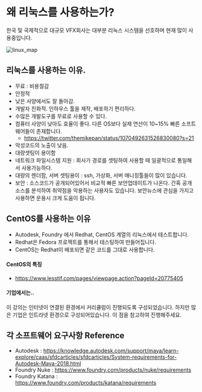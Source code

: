 # 왜 리눅스를 사용하는가?
한국 및 국제적으로 대규모 VFX회사는 대부분 리눅스 시스템을 선호하며 현재 많이 사용중입니다.

![linux_map](http://i.imgur.com/Qfo8JXC.jpg)

## 리눅스를 사용하는 이유.
- 무료 : 비용절감
- 안정적
- 낮은 사양에서도 잘 돌아감.
- 개발자 친화적. 인하우스 툴을 제작, 배포하기 편리하다.
- 수많은 개발도구를 무료로 사용할 수 있다.
- 컴퓨터 사양이 낮아도 효율이 좋다. 다른 OS보다 실제 연산이 10~15% 빠른 소프트웨어들이 존재합니다.
    - https://twitter.com/themikepan/status/1070492631526830080?s=21
- 악성코드의 노출이 낮음.
- 대량셋팅이 용이함
- 네트워크 파일시스템 지원 : 회사가 경로를 셋팅하여 사용할 때 일괄적으로 통일해서 사용가능하다.
- 대량의 렌더팜, 서버 셋팅용이 : ssh, 가상화, 서버 매니징툴들이 많이 있습니다.
- 보안 : 소스코드가 공개되어있어서 비교적 빠른 보안업데이트가 나온다. 간혹 공개 소스를 분석하여 취약점을 악용하는 사용자도 있습니다. 보안뉴스에 관심을 가지고 사용하면 운용시 크게 도움이 됩니다.

## CentOS를 사용하는 이유
- Autodesk, Foundry 에서 Redhat, CentOS 계열의 리눅스에서 테스트합니다.
- Redhat은 Fedora 프로젝트를 통해서 테스팅하여 만들어집니다.
- CentOS는 Redhat이 배포되면 같은 코드를 그대로 사용합니다.

#### CentOS의 특징
- https://www.lesstif.com/pages/viewpage.action?pageId=20775405

#### 기업에서는..
이 강의는 인터넷이 연결된 환경에서 커리큘럼이 진행되도록 구성되었습니다.
하지만 많은 기업은 인트라넷 환경으로 구성되어있습니다.
이 점을 참고하여 진행해주세요.

## 각 소프트웨어 요구사항 Reference
- Autodesk : https://knowledge.autodesk.com/support/maya/learn-explore/caas/sfdcarticles/sfdcarticles/System-requirements-for-Autodesk-Maya-2018.html
- Foundry Nuke : https://www.foundry.com/products/nuke/requirements
- Foundry Katana : https://www.foundry.com/products/katana/requirements